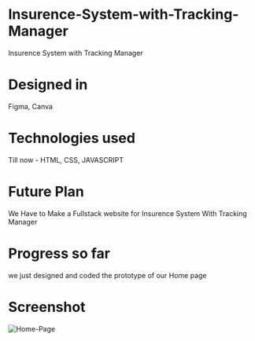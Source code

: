 # Insurence-System-with-Tracking-Manager
Insurence System with Tracking Manager
# Designed in
 Figma, Canva
# Technologies used
Till now - HTML, CSS, JAVASCRIPT
# Future Plan
We Have to Make a Fullstack website for Insurence System With Tracking Manager
# Progress so far
we just designed and coded the prototype of our Home page
# Screenshot
![Home-Page](https://user-images.githubusercontent.com/96381266/194758205-bf263e83-5b60-4296-811b-5c6fc1993a23.png)
